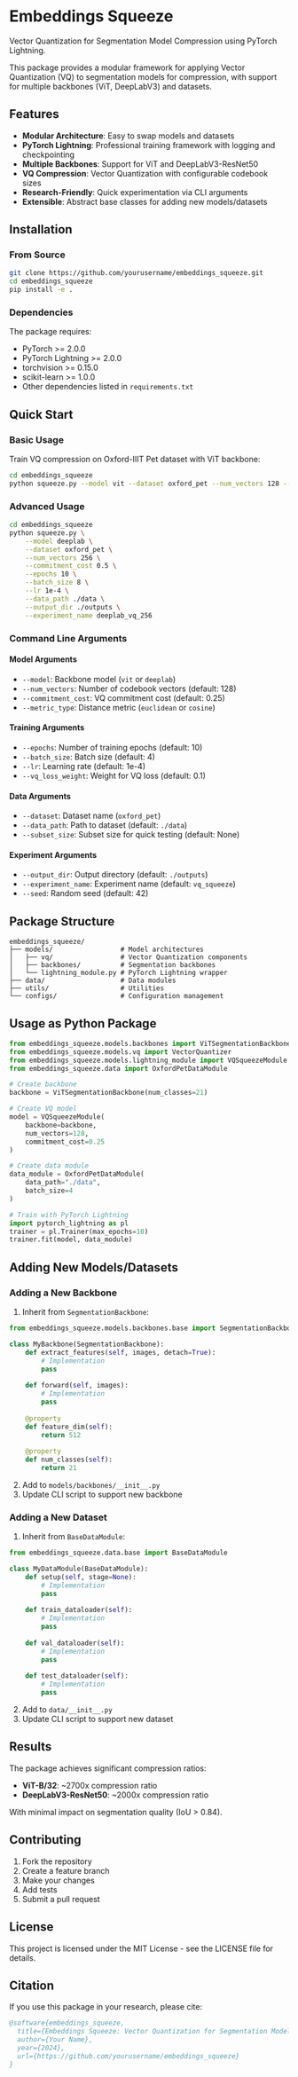 # Embeddings Squeeze

Vector Quantization for Segmentation Model Compression using PyTorch Lightning.

This package provides a modular framework for applying Vector Quantization (VQ) to segmentation models for compression, with support for multiple backbones (ViT, DeepLabV3) and datasets.

## Features

- **Modular Architecture**: Easy to swap models and datasets
- **PyTorch Lightning**: Professional training framework with logging and checkpointing
- **Multiple Backbones**: Support for ViT and DeepLabV3-ResNet50
- **VQ Compression**: Vector Quantization with configurable codebook sizes
- **Research-Friendly**: Quick experimentation via CLI arguments
- **Extensible**: Abstract base classes for adding new models/datasets

## Installation

### From Source

```bash
git clone https://github.com/yourusername/embeddings_squeeze.git
cd embeddings_squeeze
pip install -e .
```

### Dependencies

The package requires:
- PyTorch >= 2.0.0
- PyTorch Lightning >= 2.0.0
- torchvision >= 0.15.0
- scikit-learn >= 1.0.0
- Other dependencies listed in `requirements.txt`

## Quick Start

### Basic Usage

Train VQ compression on Oxford-IIIT Pet dataset with ViT backbone:

```bash
cd embeddings_squeeze
python squeeze.py --model vit --dataset oxford_pet --num_vectors 128 --epochs 3
```

### Advanced Usage

```bash
cd embeddings_squeeze
python squeeze.py \
    --model deeplab \
    --dataset oxford_pet \
    --num_vectors 256 \
    --commitment_cost 0.5 \
    --epochs 10 \
    --batch_size 8 \
    --lr 1e-4 \
    --data_path ./data \
    --output_dir ./outputs \
    --experiment_name deeplab_vq_256
```

### Command Line Arguments

#### Model Arguments
- `--model`: Backbone model (`vit` or `deeplab`)
- `--num_vectors`: Number of codebook vectors (default: 128)
- `--commitment_cost`: VQ commitment cost (default: 0.25)
- `--metric_type`: Distance metric (`euclidean` or `cosine`)

#### Training Arguments
- `--epochs`: Number of training epochs (default: 10)
- `--batch_size`: Batch size (default: 4)
- `--lr`: Learning rate (default: 1e-4)
- `--vq_loss_weight`: Weight for VQ loss (default: 0.1)

#### Data Arguments
- `--dataset`: Dataset name (`oxford_pet`)
- `--data_path`: Path to dataset (default: `./data`)
- `--subset_size`: Subset size for quick testing (default: None)

#### Experiment Arguments
- `--output_dir`: Output directory (default: `./outputs`)
- `--experiment_name`: Experiment name (default: `vq_squeeze`)
- `--seed`: Random seed (default: 42)

## Package Structure

```
embeddings_squeeze/
├── models/                 # Model architectures
│   ├── vq/                 # Vector Quantization components
│   ├── backbones/          # Segmentation backbones
│   └── lightning_module.py # PyTorch Lightning wrapper
├── data/                   # Data modules
├── utils/                  # Utilities
└── configs/                # Configuration management
```

## Usage as Python Package

```python
from embeddings_squeeze.models.backbones import ViTSegmentationBackbone
from embeddings_squeeze.models.vq import VectorQuantizer
from embeddings_squeeze.models.lightning_module import VQSqueezeModule
from embeddings_squeeze.data import OxfordPetDataModule

# Create backbone
backbone = ViTSegmentationBackbone(num_classes=21)

# Create VQ model
model = VQSqueezeModule(
    backbone=backbone,
    num_vectors=128,
    commitment_cost=0.25
)

# Create data module
data_module = OxfordPetDataModule(
    data_path="./data",
    batch_size=4
)

# Train with PyTorch Lightning
import pytorch_lightning as pl
trainer = pl.Trainer(max_epochs=10)
trainer.fit(model, data_module)
```

## Adding New Models/Datasets

### Adding a New Backbone

1. Inherit from `SegmentationBackbone`:

```python
from embeddings_squeeze.models.backbones.base import SegmentationBackbone

class MyBackbone(SegmentationBackbone):
    def extract_features(self, images, detach=True):
        # Implementation
        pass
    
    def forward(self, images):
        # Implementation
        pass
    
    @property
    def feature_dim(self):
        return 512
    
    @property
    def num_classes(self):
        return 21
```

2. Add to `models/backbones/__init__.py`
3. Update CLI script to support new backbone

### Adding a New Dataset

1. Inherit from `BaseDataModule`:

```python
from embeddings_squeeze.data.base import BaseDataModule

class MyDataModule(BaseDataModule):
    def setup(self, stage=None):
        # Implementation
        pass
    
    def train_dataloader(self):
        # Implementation
        pass
    
    def val_dataloader(self):
        # Implementation
        pass
    
    def test_dataloader(self):
        # Implementation
        pass
```

2. Add to `data/__init__.py`
3. Update CLI script to support new dataset

## Results

The package achieves significant compression ratios:

- **ViT-B/32**: ~2700x compression ratio
- **DeepLabV3-ResNet50**: ~2000x compression ratio

With minimal impact on segmentation quality (IoU > 0.84).

## Contributing

1. Fork the repository
2. Create a feature branch
3. Make your changes
4. Add tests
5. Submit a pull request

## License

This project is licensed under the MIT License - see the LICENSE file for details.

## Citation

If you use this package in your research, please cite:

```bibtex
@software{embeddings_squeeze,
  title={Embeddings Squeeze: Vector Quantization for Segmentation Model Compression},
  author={Your Name},
  year={2024},
  url={https://github.com/yourusername/embeddings_squeeze}
}
```
